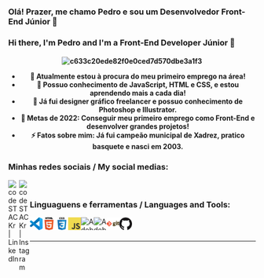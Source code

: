 ### Olá! Prazer, me chamo Pedro e sou um Desenvolvedor Front-End Júnior 👋

### Hi there, I'm Pedro and I'm a Front-End Developer Júnior 👋

<h4 align="center">
 
![c633c20ede82f0e0ced7d570dbe3a1f3](https://user-images.githubusercontent.com/70382532/138322189-2db8df52-9dcb-40a0-88a8-c365466bd33d.gif)


- 🔭 Atualmente estou à procura do meu primeiro emprego na área!
- 🌱 Possuo conhecimento de JavaScript, HTML e CSS, e estou aprendendo mais a cada dia!
- 👯 Já fui designer gráfico freelancer e possuo conhecimento de Photoshop e Illustrator.
- 🥅 Metas de 2022: Conseguir meu primeiro emprego como Front-End e desenvolver grandes projetos!
- ⚡ Fatos sobre mim: Já fui campeão municipal de Xadrez, pratico basquete e nasci em 2003.

### Minhas redes sociais / My social medias:

[<img align="left" alt="codeSTACKr | LinkedIn" width="22px" src="https://cdn.jsdelivr.net/npm/simple-icons@v3/icons/linkedin.svg" />][linkedin]
[<img align="left" alt="codeSTACKr | Instagram" width="22px" src="https://cdn.jsdelivr.net/npm/simple-icons@v3/icons/instagram.svg" />][instagram]

<br />

### Linguaguens e ferramentas / Languages and Tools:

<img align="left" alt="Visual Studio Code" width="26px" src="https://raw.githubusercontent.com/github/explore/80688e429a7d4ef2fca1e82350fe8e3517d3494d/topics/visual-studio-code/visual-studio-code.png" />
<img align="left" alt="HTML5" width="26px" src="https://raw.githubusercontent.com/github/explore/80688e429a7d4ef2fca1e82350fe8e3517d3494d/topics/html/html.png" />
<img align="left" alt="CSS3" width="26px" src="https://raw.githubusercontent.com/github/explore/80688e429a7d4ef2fca1e82350fe8e3517d3494d/topics/css/css.png" />
<img align="left" alt="JavaScript" width="26px" src="https://raw.githubusercontent.com/github/explore/80688e429a7d4ef2fca1e82350fe8e3517d3494d/topics/javascript/javascript.png" />
<img align="left" alt="Adobe Photoshop" height="26px" width="26px" src="https://cdn.jsdelivr.net/npm/simple-icons@v6/icons/adobephotoshop.svg" />
<img align="left" alt="Adobe Illustrator" height="26px" width="26px" src="https://unpkg.com/simple-icons@v6/icons/adobeillustrator.svg" />
<img align="left" alt="Git" width="26px" src="https://raw.githubusercontent.com/github/explore/80688e429a7d4ef2fca1e82350fe8e3517d3494d/topics/git/git.png" />
<img align="left" alt="GitHub" width="26px" src="https://raw.githubusercontent.com/github/explore/78df643247d429f6cc873026c0622819ad797942/topics/github/github.png" />

<br />
<br />

---

[linkedin]: https://www.linkedin.com/in/pedro-lemos-a7b77b192/
[instagram]: https://www.instagram.com/phlemos_05/
[github]: https://github.com/Pedro-Lemos
